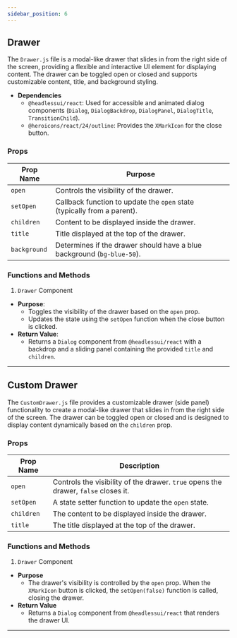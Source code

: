 ```yaml
---
sidebar_position: 6
---
```

## Drawer

The `Drawer.js` file is a modal-like drawer that slides in from the right side of the screen, providing a flexible and interactive UI element for displaying content. The drawer can be toggled open or closed and supports customizable content, title, and background styling.

- **Dependencies**
    - `@headlessui/react`: Used for accessible and animated dialog components (`Dialog`, `DialogBackdrop`, `DialogPanel`, `DialogTitle`, `TransitionChild`).
    - `@heroicons/react/24/outline`: Provides the `XMarkIcon` for the close button.

### Props
| Prop Name    | Purpose                                                                 |
|--------------|-------------------------------------------------------------------------|
| `open`       | Controls the visibility of the drawer.                                 |
| `setOpen`    | Callback function to update the `open` state (typically from a parent).|
| `children`   | Content to be displayed inside the drawer.                             |
| `title`      | Title displayed at the top of the drawer.                              |
| `background` | Determines if the drawer should have a blue background (`bg-blue-50`). |

### Functions and Methods

1. `Drawer` Component
- **Purpose**:
    - Toggles the visibility of the drawer based on the `open` prop.
    - Updates the state using the `setOpen` function when the close button is clicked.
- **Return Value**:
    - Returns a `Dialog` component from `@headlessui/react` with a backdrop and a sliding panel containing the provided `title` and `children`.

---

## Custom Drawer
The `CustomDrawer.js` file provides a customizable drawer (side panel) functionality to create a modal-like drawer that slides in from the right side of the screen. The drawer can be toggled open or closed and is designed to display content dynamically based on the `children` prop. 

### Props
| Prop Name | Description                                                                 |
|-----------|-----------------------------------------------------------------------------|
| `open`    | Controls the visibility of the drawer. `true` opens the drawer, `false` closes it. |
| `setOpen` | A state setter function to update the `open` state.                         |
| `children`| The content to be displayed inside the drawer.                              |
| `title`   | The title displayed at the top of the drawer.                               |

### Functions and Methods

1. `Drawer` Component
- **Purpose** 
    - The drawer's visibility is controlled by the `open` prop. When the `XMarkIcon` button is clicked, the `setOpen(false)` function is called, closing the drawer.
- **Return Value**
    - Returns a `Dialog` component from `@headlessui/react` that renders the drawer UI.

---
